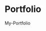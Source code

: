 # Portfolio
My-Portfolio
                    
               
                                 
            
